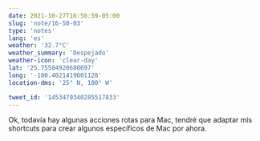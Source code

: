 ```yaml
---
date: 2021-10-27T16:50:59-05:00
slug: 'note/16-50-03'
type: 'notes'
lang: 'es'
weather: '32.7°C'
weather_summary: 'Despejado'
weather-icon: 'clear-day'
lat: '25.75584920680697'
long: '-100.4021419001128'
location-dms: '25° N, 100° W'

tweet_id: '1453479340285517833'
---
```

Ok, todavía hay algunas acciones rotas para Mac, tendré que adaptar mis shortcuts para crear algunos específicos de Mac por ahora.